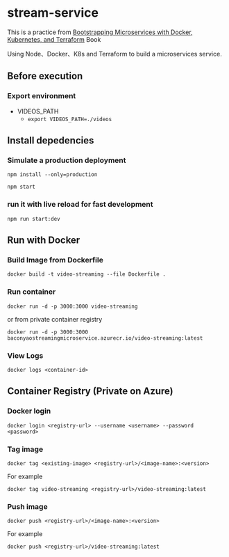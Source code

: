 # stream-service

This is a practice from [Bootstrapping Microservices with Docker, Kubernetes, and Terraform](https://www.manning.com/books/bootstrapping-microservices-with-docker-kubernetes-and-terraform) Book

Using Node、Docker、K8s and Terraform to build a microservices service.

## Before execution

### Export environment

* VIDEOS_PATH
  * `export VIDEOS_PATH=./videos`

## Install depedencies

### Simulate a production deployment
`npm install --only=production`

`npm start`

### run it with live reload for fast development
`npm run start:dev`

## Run with Docker

### Build Image from Dockerfile

`docker build -t video-streaming --file Dockerfile .`

### Run container

`docker run -d -p 3000:3000 video-streaming`

or from private container registry

`docker run -d -p 3000:3000 baconyaostreamingmicroservice.azurecr.io/video-streaming:latest`

### View Logs

`docker logs <container-id>`

## Container Registry (Private on Azure)

### Docker login

`docker login <registry-url> --username <username> --password <password>`

### Tag image

`docker tag <existing-image> <registry-url>/<image-name>:<version>`

For example

`docker tag video-streaming <registry-url>/video-streaming:latest`

### Push image

`docker push <registry-url>/<image-name>:<version>`

For example

`docker push <registry-url>/video-streaming:latest`